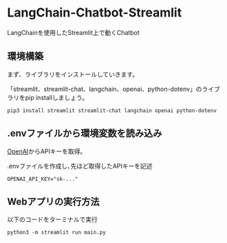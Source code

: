 # LangChain-Chatbot-Streamlit
LangChainを使用したStreamlit上で動くChatbot

## 環境構築
まず、ライブラリをインストールしていきます。

「streamlit、streamlit-chat、langchain、openai、python-dotenv」のライブラリをpip installしましょう。
```
pip3 install streamlit streamlit-chat langchain openai python-dotenv
```

## .envファイルから環境変数を読み込み
[OpenAI](https://platform.openai.com/)からAPIキーを取得｡

.envファイルを作成し､先ほど取得したAPIキーを記述
```
OPENAI_API_KEY="sk-..."
```

## Webアプリの実行方法
以下のコードをターミナルで実行
```
python3 -m streamlit run main.py
```
